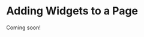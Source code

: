# Adding Widgets to a Page

Coming soon!

<!-- Follow these steps to add a widget to a Widget Page:

1. Click the *Add* button (![Add](../../../../images/icon-add-app.png)) in the Control Menu. 

![The Widgets panel contains several default widgets that you can use to add functionality to the page.](./adding-widgets-to-a-page/images/01.png)

1. Open the *Widgets* panel and either browse through the categories of available widgets until you find the one you want, or you can search for widgets by name.
1. Drag the widget to the column and row of the page layout where you want to place it.

A widget can be a wiki display or a dynamic publishing tool like the Asset Publisher. The content you display with widgets can be long-form text or an image gallery, or anything in between. -->
